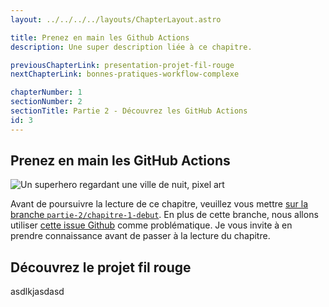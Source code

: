 ```yaml
---
layout: ../../../../layouts/ChapterLayout.astro

title: Prenez en main les Github Actions
description: Une super description liée à ce chapitre.

previousChapterLink: presentation-projet-fil-rouge
nextChapterLink: bonnes-pratiques-workflow-complexe

chapterNumber: 1
sectionNumber: 2
sectionTitle: Partie 2 - Découvrez les GitHub Actions
id: 3
---
```


<article>

# Prenez en main les GitHub Actions 

![Un superhero regardant une ville de nuit, pixel art]()

Avant de poursuivre la lecture de ce chapitre, veuillez vous mettre [sur la branche `partie-2/chapitre-1-debut`](https://github.com/nx-academy/Creez-des-pipelines-CI-CD-avec-les-GitHub-Actions/tree/partie-2/chapitre-1-debut). En plus de cette branche, nous allons utiliser [cette issue Github](https://github.com/nx-academy/Creez-des-pipelines-CI-CD-avec-les-GitHub-Actions/issues/5) comme problématique. Je vous invite à en prendre connaissance avant de passer à la lecture du chapitre.

## Découvrez le projet fil rouge

asdlkjasdasd

</article>

